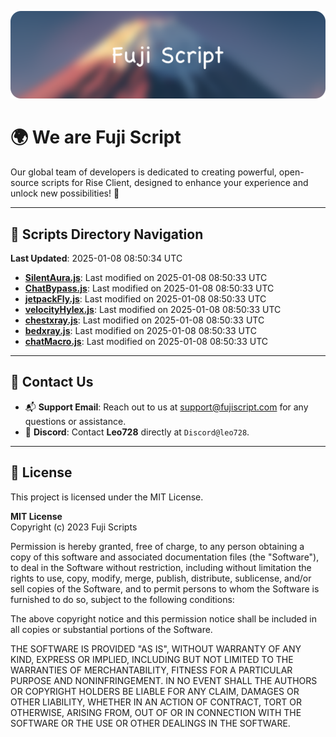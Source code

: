 ![Banner](.github/b.webp)

# 🌍 **We are Fuji Script**

Our global team of developers is dedicated to creating powerful, open-source scripts for Rise Client, designed to enhance your experience and unlock new possibilities! 🌟

---
<!-- SCRIPTS_NAVIGATION_START -->
## 📂 **Scripts Directory Navigation**

**Last Updated**: 2025-01-08 08:50:34 UTC

- **[SilentAura.js](scripts/SilentAura.js)**: Last modified on 2025-01-08 08:50:33 UTC
- **[ChatBypass.js](scripts/ChatBypass.js)**: Last modified on 2025-01-08 08:50:33 UTC
- **[jetpackFly.js](scripts/jetpackFly.js)**: Last modified on 2025-01-08 08:50:33 UTC
- **[velocityHylex.js](scripts/velocityHylex.js)**: Last modified on 2025-01-08 08:50:33 UTC
- **[chestxray.js](scripts/chestxray.js)**: Last modified on 2025-01-08 08:50:33 UTC
- **[bedxray.js](scripts/bedxray.js)**: Last modified on 2025-01-08 08:50:33 UTC
- **[chatMacro.js](scripts/chatMacro.js)**: Last modified on 2025-01-08 08:50:33 UTC

<!-- SCRIPTS_NAVIGATION_END -->

---

## 💬 **Contact Us**  
- 📬 **Support Email**: Reach out to us at [support@fujiscript.com](mailto:support@fujiscript.com) for any questions or assistance.  
- 💬 **Discord**: Contact **Leo728** directly at `Discord@leo728`.

---

## 📜 **License**

This project is licensed under the MIT License.  

**MIT License**  
Copyright (c) 2023 Fuji Scripts  

Permission is hereby granted, free of charge, to any person obtaining a copy of this software and associated documentation files (the "Software"), to deal in the Software without restriction, including without limitation the rights to use, copy, modify, merge, publish, distribute, sublicense, and/or sell copies of the Software, and to permit persons to whom the Software is furnished to do so, subject to the following conditions:  

The above copyright notice and this permission notice shall be included in all copies or substantial portions of the Software.  

THE SOFTWARE IS PROVIDED "AS IS", WITHOUT WARRANTY OF ANY KIND, EXPRESS OR IMPLIED, INCLUDING BUT NOT LIMITED TO THE WARRANTIES OF MERCHANTABILITY, FITNESS FOR A PARTICULAR PURPOSE AND NONINFRINGEMENT. IN NO EVENT SHALL THE AUTHORS OR COPYRIGHT HOLDERS BE LIABLE FOR ANY CLAIM, DAMAGES OR OTHER LIABILITY, WHETHER IN AN ACTION OF CONTRACT, TORT OR OTHERWISE, ARISING FROM, OUT OF OR IN CONNECTION WITH THE SOFTWARE OR THE USE OR OTHER DEALINGS IN THE SOFTWARE.  

